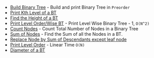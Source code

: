 - [Build Binary Tree](https://github.com/raghav4/algorithms/blob/master/Binary%20Trees/01.%20Build%20Binary%20Tree.cpp) - Build and print Binary Tree in `Preorder`
- [Print Kth Level of a BT](https://github.com/raghav4/algorithms/blob/master/Binary%20Trees/02.%20Print%20Kth%20Level%20of%20BT.cpp) 
- [Find the Height of a BT](https://github.com/raghav4/algorithms/blob/master/Binary%20Trees/03.%20Height%20of%20a%20BT.cpp)
- [Print Level Order/Wise BT](https://github.com/raghav4/algorithms/blob/master/Binary%20Trees/04.%20Print%20Level%20Wise%20BT.cpp) - Print Level Wise Binary Tree - 1, `O(N^2)` 
- [Count Nodes](https://github.com/raghav4/algorithms/blob/master/Binary%20Trees/05.%20Count%20Nodes%20of%20a%20Tree.cpp) - Count Total Number of Nodes in a Binary Tree
- [Sum of Nodes](https://github.com/raghav4/algorithms/blob/master/Binary%20Trees/06.%20Sum%20of%20Nodes.cpp) - Find the Sum of all the Nodes in a BT.
- [Replace Node by Sum of Descendants except leaf node](https://github.com/raghav4/algorithms/blob/master/Binary%20Trees/07.%20Replace%20Node%20by%20Sum%20of%20Descendants%20except%20leaf%20node.cpp)
- [Print Level Order](https://github.com/raghav4/algorithms/blob/master/Binary%20Trees/08.%20Level%20Order%20-%20Linear%20Time.cpp) - Linear Time `O(N)`
- [Diameter of a BT](https://github.com/raghav4/algorithms/blob/master/Binary%20Trees/09.%20Diameter%20of%20a%20Tree.cpp)
